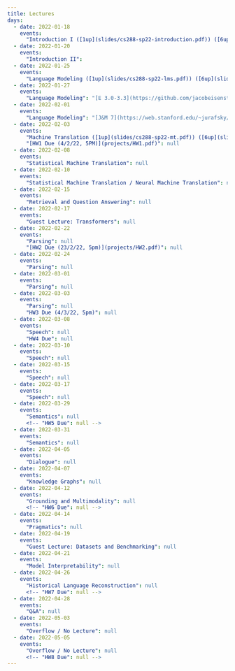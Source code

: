 ```yaml
---
title: Lectures
days:
  - date: 2022-01-18
    events:
      "Introduction I ([1up](slides/cs288-sp22-introduction.pdf)) ([6up](slides/cs288-sp22-introduction-6up.pdf))": null
  - date: 2022-01-20
    events:
      "Introduction II":
  - date: 2022-01-25
    events:
      "Language Modeling ([1up](slides/cs288-sp22-lms.pdf)) ([6up](slides/cs288-sp22-lms-6up.pdf))":  "[J&M 3](https://web.stanford.edu/~jurafsky/slp3/3.pdf)"
  - date: 2022-01-27
    events:
      "Language Modeling": "[E 3.0-3.3](https://github.com/jacobeisenstein/gt-nlp-class/blob/master/notes/eisenstein-nlp-notes.pdf); [J&M 6](https://web.stanford.edu/~jurafsky/slp3/6.pdf); [G 1-5](http://u.cs.biu.ac.il/~yogo/nnlp.pdf)"
  - date: 2022-02-01
    events:
      "Language Modeling": "[J&M 7](https://web.stanford.edu/~jurafsky/slp3/7.pdf); [Goldberg 10-11](http://u.cs.biu.ac.il/~yogo/nnlp.pdf)"
  - date: 2022-02-03
    events:
      "Machine Translation ([1up](slides/cs288-sp22-mt.pdf)) ([6up](slides/cs288-sp22-mt-6up.pdf))":  "[J&M 10](https://web.stanford.edu/~jurafsky/slp3/10.pdf)"
      "[HW1 Due (4/2/22, 5PM)](projects/HW1.pdf)": null
  - date: 2022-02-08
    events:
      "Statistical Machine Translation": null
  - date: 2022-02-10
    events:
      "Statistical Machine Translation / Neural Machine Translation": null
  - date: 2022-02-15
    events:
      "Retrieval and Question Answering": null
  - date: 2022-02-17
    events:
      "Guest Lecture: Transformers": null
  - date: 2022-02-22
    events:
      "Parsing": null
      "[HW2 Due (23/2/22, 5pm)](projects/HW2.pdf)": null
  - date: 2022-02-24
    events:
      "Parsing": null
  - date: 2022-03-01
    events:
      "Parsing": null
  - date: 2022-03-03
    events:
      "Parsing": null
      "HW3 Due (4/3/22, 5pm)": null
  - date: 2022-03-08
    events:
      "Speech": null
      "HW4 Due": null
  - date: 2022-03-10
    events:
      "Speech": null
  - date: 2022-03-15
    events:
      "Speech": null
  - date: 2022-03-17
    events:
      "Speech": null
  - date: 2022-03-29
    events:
      "Semantics": null
      <!-- "HW5 Due": null -->
  - date: 2022-03-31
    events:
      "Semantics": null
  - date: 2022-04-05
    events:
      "Dialogue": null
  - date: 2022-04-07
    events:
      "Knowledge Graphs": null
  - date: 2022-04-12
    events:
      "Grounding and Multimodality": null
      <!-- "HW6 Due": null -->
  - date: 2022-04-14
    events:
      "Pragmatics": null
  - date: 2022-04-19
    events:
      "Guest Lecture: Datasets and Benchmarking": null
  - date: 2022-04-21
    events:
      "Model Interpretability": null
  - date: 2022-04-26
    events:
      "Historical Language Reconstruction": null
      <!-- "HW7 Due": null -->
  - date: 2022-04-28
    events:
      "Q&A": null
  - date: 2022-05-03
    events:
      "Overflow / No Lecture": null
  - date: 2022-05-05
    events:
      "Overflow / No Lecture": null
      <!-- "HW8 Due": null -->
---
```


